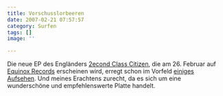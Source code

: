 ```yaml
---
title: Vorschusslorbeeren
date: 2007-02-21 07:57:57
category: Surfen
tags: []
image: ''

---
```


Die neue EP des Engländers [2econd Class Citizen](http://www.the-groundzero.com/forum/viewtopic.php?id=180), die am 26. Februar auf [Equinox Records](http://www.e-q-x.net) erscheinen wird, erregt schon im Vorfeld [einiges Aufsehen](http://www.thebeatsurrender.co.uk/daily/recordbox/wyred-folk-2econd-class-citizen/). Und meines Erachtens zurecht, da es sich um eine wunderschöne und empfehlenswerte Platte handelt.
